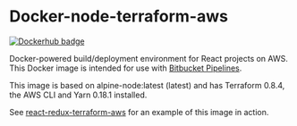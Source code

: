 # Docker-node-terraform-aws

[![Dockerhub badge](http://dockeri.co/image/jch254/docker-node-terraform-aws)](https://hub.docker.com/r/jch254/docker-node-terraform-aws)

Docker-powered build/deployment environment for React projects on AWS. This Docker image is intended for use with [Bitbucket Pipelines](https://bitbucket.org/product/features/pipelines).

This image is based on alpine-node:latest (latest) and has Terraform 0.8.4, the AWS CLI and Yarn 0.18.1 installed.

See [react-redux-terraform-aws](https://github.com/jch254/react-redux-terraform-aws) for an example of this image in action.
